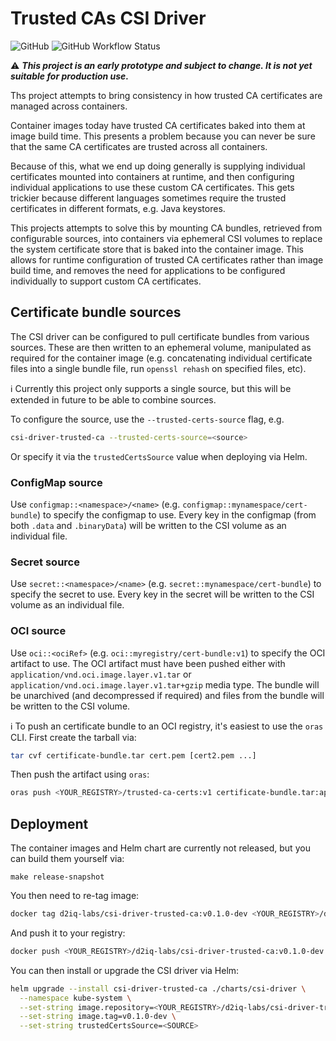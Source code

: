 <!--
 Copyright 2022 D2iQ, Inc. All rights reserved.
 SPDX-License-Identifier: Apache-2.0
-->

# Trusted CAs CSI Driver

![GitHub](https://img.shields.io/github/license/d2iq-labs/csi-driver-trusted-ca?style=for-the-badge)
![GitHub Workflow Status](https://img.shields.io/github/workflow/status/d2iq-labs/csi-driver-trusted-ca/checks?style=for-the-badge)

:warning: ***This project is an early prototype and subject to change. It is not yet suitable for production use.***

Ths project attempts to bring consistency in how trusted CA certificates are managed across containers.

Container images today have trusted CA certificates baked into them at image build time. This presents a problem because
you can never be sure that the same CA certificates are trusted across all containers.

Because of this, what we end up doing generally is supplying individual certificates mounted into containers at runtime,
and then configuring individual applications to use these custom CA certificates. This gets trickier because different
languages sometimes require the trusted certificates in different formats, e.g. Java keystores.

This projects attempts to solve this by mounting CA bundles, retrieved from configurable sources, into containers via
ephemeral CSI volumes to replace the system certificate store that is baked into the container image. This allows for
runtime configuration of trusted CA certificates rather than image build time, and removes the need for applications to
be configured individually to support custom CA certificates.

## Certificate bundle sources

The CSI driver can be configured to pull certificate bundles from various sources. These are then written to an
ephemeral volume, manipulated as required for the container image (e.g. concatenating individual certificate files into
a single bundle file, run `openssl rehash` on specified files, etc).

:information_source: Currently this project only supports a single source, but this will be extended in future to be
able to combine sources.

To configure the source, use the `--trusted-certs-source` flag, e.g.

```bash
csi-driver-trusted-ca --trusted-certs-source=<source>
```

Or specify it via the `trustedCertsSource` value when deploying via Helm.

### ConfigMap source

Use `configmap::<namespace>/<name>` (e.g. `configmap::mynamespace/cert-bundle`) to specify the configmap to use. Every
key in the configmap (from both `.data` and `.binaryData`) will be written to the CSI volume as an individual file.

### Secret source

Use `secret::<namespace>/<name>`  (e.g. `secret::mynamespace/cert-bundle`) to specify the secret to use. Every key in
the secret will be written to the CSI volume as an individual file.

### OCI source

Use `oci::<ociRef>` (e.g. `oci::myregistry/cert-bundle:v1`) to specify the OCI artifact to use. The OCI artifact must
have been pushed either with `application/vnd.oci.image.layer.v1.tar` or `application/vnd.oci.image.layer.v1.tar+gzip`
media type. The bundle will be unarchived (and decompressed if required) and files from the bundle will be written to
the CSI volume.

:information_source: To push an certificate bundle to an OCI registry, it's easiest to use the `oras` CLI. First create
the tarball via:

```bash
tar cvf certificate-bundle.tar cert.pem [cert2.pem ...]
```

Then push the artifact using `oras`:

```bash
oras push <YOUR_REGISTRY>/trusted-ca-certs:v1 certificate-bundle.tar:application/vnd.oci.image.layer.v1.tar
```

## Deployment

The container images and Helm chart are currently not released, but you can build them yourself via:

```shell
make release-snapshot
```

You then need to re-tag image:

```bash
docker tag d2iq-labs/csi-driver-trusted-ca:v0.1.0-dev <YOUR_REGISTRY>/d2iq-labs/csi-driver-trusted-ca:v0.1.0-dev
```

And push it to your registry:

```bash
docker push <YOUR_REGISTRY>/d2iq-labs/csi-driver-trusted-ca:v0.1.0-dev
```

You can then install or upgrade the CSI driver via Helm:

```bash
helm upgrade --install csi-driver-trusted-ca ./charts/csi-driver \
  --namespace kube-system \
  --set-string image.repository=<YOUR_REGISTRY>/d2iq-labs/csi-driver-trusted-ca \
  --set-string image.tag=v0.1.0-dev \
  --set-string trustedCertsSource=<SOURCE>
```
